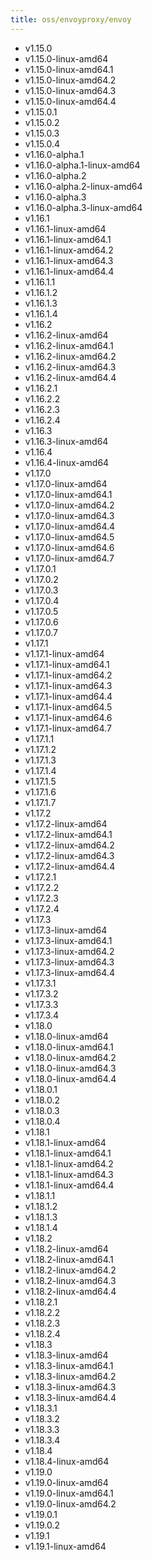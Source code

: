 ```yaml
---
title: oss/envoyproxy/envoy
---
```

- v1.15.0
- v1.15.0-linux-amd64
- v1.15.0-linux-amd64.1
- v1.15.0-linux-amd64.2
- v1.15.0-linux-amd64.3
- v1.15.0-linux-amd64.4
- v1.15.0.1
- v1.15.0.2
- v1.15.0.3
- v1.15.0.4
- v1.16.0-alpha.1
- v1.16.0-alpha.1-linux-amd64
- v1.16.0-alpha.2
- v1.16.0-alpha.2-linux-amd64
- v1.16.0-alpha.3
- v1.16.0-alpha.3-linux-amd64
- v1.16.1
- v1.16.1-linux-amd64
- v1.16.1-linux-amd64.1
- v1.16.1-linux-amd64.2
- v1.16.1-linux-amd64.3
- v1.16.1-linux-amd64.4
- v1.16.1.1
- v1.16.1.2
- v1.16.1.3
- v1.16.1.4
- v1.16.2
- v1.16.2-linux-amd64
- v1.16.2-linux-amd64.1
- v1.16.2-linux-amd64.2
- v1.16.2-linux-amd64.3
- v1.16.2-linux-amd64.4
- v1.16.2.1
- v1.16.2.2
- v1.16.2.3
- v1.16.2.4
- v1.16.3
- v1.16.3-linux-amd64
- v1.16.4
- v1.16.4-linux-amd64
- v1.17.0
- v1.17.0-linux-amd64
- v1.17.0-linux-amd64.1
- v1.17.0-linux-amd64.2
- v1.17.0-linux-amd64.3
- v1.17.0-linux-amd64.4
- v1.17.0-linux-amd64.5
- v1.17.0-linux-amd64.6
- v1.17.0-linux-amd64.7
- v1.17.0.1
- v1.17.0.2
- v1.17.0.3
- v1.17.0.4
- v1.17.0.5
- v1.17.0.6
- v1.17.0.7
- v1.17.1
- v1.17.1-linux-amd64
- v1.17.1-linux-amd64.1
- v1.17.1-linux-amd64.2
- v1.17.1-linux-amd64.3
- v1.17.1-linux-amd64.4
- v1.17.1-linux-amd64.5
- v1.17.1-linux-amd64.6
- v1.17.1-linux-amd64.7
- v1.17.1.1
- v1.17.1.2
- v1.17.1.3
- v1.17.1.4
- v1.17.1.5
- v1.17.1.6
- v1.17.1.7
- v1.17.2
- v1.17.2-linux-amd64
- v1.17.2-linux-amd64.1
- v1.17.2-linux-amd64.2
- v1.17.2-linux-amd64.3
- v1.17.2-linux-amd64.4
- v1.17.2.1
- v1.17.2.2
- v1.17.2.3
- v1.17.2.4
- v1.17.3
- v1.17.3-linux-amd64
- v1.17.3-linux-amd64.1
- v1.17.3-linux-amd64.2
- v1.17.3-linux-amd64.3
- v1.17.3-linux-amd64.4
- v1.17.3.1
- v1.17.3.2
- v1.17.3.3
- v1.17.3.4
- v1.18.0
- v1.18.0-linux-amd64
- v1.18.0-linux-amd64.1
- v1.18.0-linux-amd64.2
- v1.18.0-linux-amd64.3
- v1.18.0-linux-amd64.4
- v1.18.0.1
- v1.18.0.2
- v1.18.0.3
- v1.18.0.4
- v1.18.1
- v1.18.1-linux-amd64
- v1.18.1-linux-amd64.1
- v1.18.1-linux-amd64.2
- v1.18.1-linux-amd64.3
- v1.18.1-linux-amd64.4
- v1.18.1.1
- v1.18.1.2
- v1.18.1.3
- v1.18.1.4
- v1.18.2
- v1.18.2-linux-amd64
- v1.18.2-linux-amd64.1
- v1.18.2-linux-amd64.2
- v1.18.2-linux-amd64.3
- v1.18.2-linux-amd64.4
- v1.18.2.1
- v1.18.2.2
- v1.18.2.3
- v1.18.2.4
- v1.18.3
- v1.18.3-linux-amd64
- v1.18.3-linux-amd64.1
- v1.18.3-linux-amd64.2
- v1.18.3-linux-amd64.3
- v1.18.3-linux-amd64.4
- v1.18.3.1
- v1.18.3.2
- v1.18.3.3
- v1.18.3.4
- v1.18.4
- v1.18.4-linux-amd64
- v1.19.0
- v1.19.0-linux-amd64
- v1.19.0-linux-amd64.1
- v1.19.0-linux-amd64.2
- v1.19.0.1
- v1.19.0.2
- v1.19.1
- v1.19.1-linux-amd64

